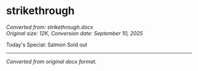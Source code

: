 # strikethrough

*Converted from: strikethrough.docx*  
*Original size: 12K, Conversion date: September 10, 2025*

Today's Special: Salmon Sold out

---
*Converted from original docx format.*
